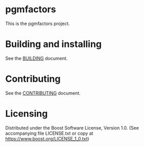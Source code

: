 # pgmfactors

This is the pgmfactors project.

# Building and installing

See the [BUILDING](BUILDING.md) document.

# Contributing

See the [CONTRIBUTING](CONTRIBUTING.md) document.

# Licensing

Distributed under the Boost Software License, Version 1.0.
(See accompanying file LICENSE.txt or copy at https://www.boost.org/LICENSE_1_0.txt)

